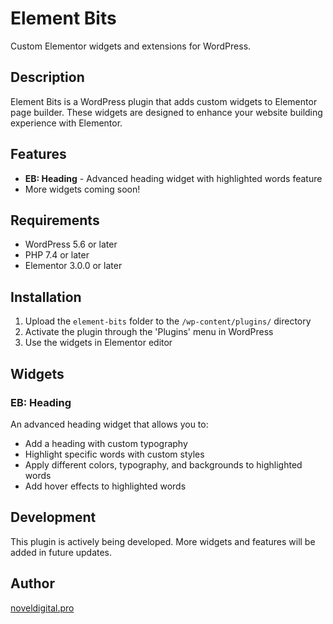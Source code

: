 # Element Bits

Custom Elementor widgets and extensions for WordPress.

## Description

Element Bits is a WordPress plugin that adds custom widgets to Elementor page builder. These widgets are designed to enhance your website building experience with Elementor.

## Features

- **EB: Heading** - Advanced heading widget with highlighted words feature
- More widgets coming soon!

## Requirements

- WordPress 5.6 or later
- PHP 7.4 or later
- Elementor 3.0.0 or later

## Installation

1. Upload the `element-bits` folder to the `/wp-content/plugins/` directory
2. Activate the plugin through the 'Plugins' menu in WordPress
3. Use the widgets in Elementor editor

## Widgets

### EB: Heading

An advanced heading widget that allows you to:
- Add a heading with custom typography
- Highlight specific words with custom styles
- Apply different colors, typography, and backgrounds to highlighted words
- Add hover effects to highlighted words

## Development

This plugin is actively being developed. More widgets and features will be added in future updates.

## Author

[noveldigital.pro](https://noveldigital.pro)
